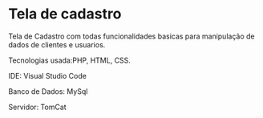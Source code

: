 # Tela de cadastro

Tela de Cadastro com todas funcionalidades basicas para manipulação de dados de clientes e usuarios. 

Tecnologias usada:PHP, HTML, CSS.

IDE: Visual Studio Code

Banco de Dados: MySql

Servidor: TomCat
